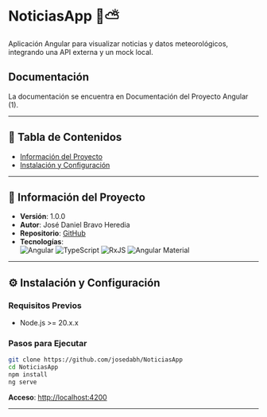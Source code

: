 
# NoticiasApp 📰⛅

Aplicación Angular para visualizar noticias y datos meteorológicos, integrando una API externa y un mock local.

## Documentación

La documentación se encuentra en Documentación del Proyecto Angular (1). 

---

## 📌 Tabla de Contenidos
- [Información del Proyecto](#-información-del-proyecto)
- [Instalación y Configuración](#⚙️-instalación-y-configuración)

---

## 🚀 Información del Proyecto

- **Versión**: 1.0.0  
- **Autor**: José Daniel Bravo Heredia  
- **Repositorio**: [GitHub](https://github.com/josedabh/NoticiasApp)  
- **Tecnologías**:  
  ![Angular](https://img.shields.io/badge/Angular-DD0031?style=flat&logo=angular&logoColor=white)
  ![TypeScript](https://img.shields.io/badge/TypeScript-3178C6?style=flat&logo=typescript&logoColor=white)
  ![RxJS](https://img.shields.io/badge/RxJS-B7178C?style=flat&logo=reactivex&logoColor=white)
  ![Angular Material](https://img.shields.io/badge/Angular_Material-3F51B5?style=flat&logo=angular&logoColor=white)

---

## ⚙️ Instalación y Configuración

### Requisitos Previos
- Node.js >= 20.x.x

### Pasos para Ejecutar
```bash
git clone https://github.com/josedabh/NoticiasApp
cd NoticiasApp
npm install
ng serve
```
**Acceso**: [http://localhost:4200](http://localhost:4200)

---
